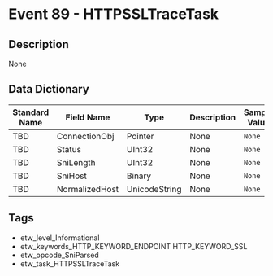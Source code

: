 # Event 89 - HTTPSSLTraceTask

## Description
None

## Data Dictionary
|Standard Name|Field Name|Type|Description|Sample Value|
|---|---|---|---|---|
|TBD|ConnectionObj|Pointer|None|`None`|
|TBD|Status|UInt32|None|`None`|
|TBD|SniLength|UInt32|None|`None`|
|TBD|SniHost|Binary|None|`None`|
|TBD|NormalizedHost|UnicodeString|None|`None`|

## Tags
* etw_level_Informational
* etw_keywords_HTTP_KEYWORD_ENDPOINT HTTP_KEYWORD_SSL
* etw_opcode_SniParsed
* etw_task_HTTPSSLTraceTask